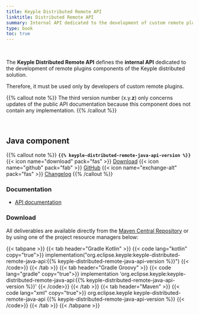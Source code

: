 ```yaml
---
title: Keyple Distributed Remote API
linktitle: Distributed Remote API
summary: Internal API dedicated to the development of custom remote plugins components of the Keyple distributed solution.
type: book
toc: true
---
```


<br>

The **Keyple Distributed Remote API** defines the **internal API** dedicated to the development of remote plugins components of the Keyple distributed solution.

Therefore, it must be used only by developers of custom remote plugins.

{{% callout note %}}
The third version number (x.y.**z**) only concerns updates of the public API documentation because this component does not contain any implementation.
{{% /callout %}}

<br>

## Java component

{{% callout note %}}
**`{{% keyple-distributed-remote-java-api-version %}}`**
<span class="component-metadata">{{< icon name="download" pack="fas" >}} [Download](#download)</span>
<span class="component-metadata">{{< icon name="github" pack="fab" >}} [GitHub](https://github.com/eclipse-keyple/keyple-distributed-remote-java-api/)</span>
<span class="component-metadata">{{< icon name="exchange-alt" pack="fas" >}} [Changelog](https://github.com/eclipse-keyple/keyple-distributed-remote-java-api/blob/main/CHANGELOG.md)</span>
{{% /callout %}}

### Documentation

* [API documentation](https://eclipse-keyple.github.io/keyple-distributed-remote-java-api)

### Download

All deliverables are available directly from the [Maven Central Repository](https://central.sonatype.com/search?q=keyple-distributed-remote-java-api) or by using one of the project resource managers below:

{{< tabpane >}}
{{< tab header="Gradle Kotlin" >}}
{{< code lang="kotlin" copy="true">}}
implementation("org.eclipse.keyple:keyple-distributed-remote-java-api:{{% keyple-distributed-remote-java-api-version %}}")
{{< /code>}}
{{< /tab >}}
{{< tab header="Gradle Groovy" >}}
{{< code lang="gradle" copy="true">}}
implementation 'org.eclipse.keyple:keyple-distributed-remote-java-api:{{% keyple-distributed-remote-java-api-version %}}'
{{< /code>}}
{{< /tab >}}
{{< tab header="Maven" >}}
{{< code lang="xml" copy="true">}}
<dependency>
  <groupId>org.eclipse.keyple</groupId>
  <artifactId>keyple-distributed-remote-java-api</artifactId>
  <version>{{% keyple-distributed-remote-java-api-version %}}</version>
</dependency>
{{< /code>}}
{{< /tab >}}
{{< /tabpane >}}